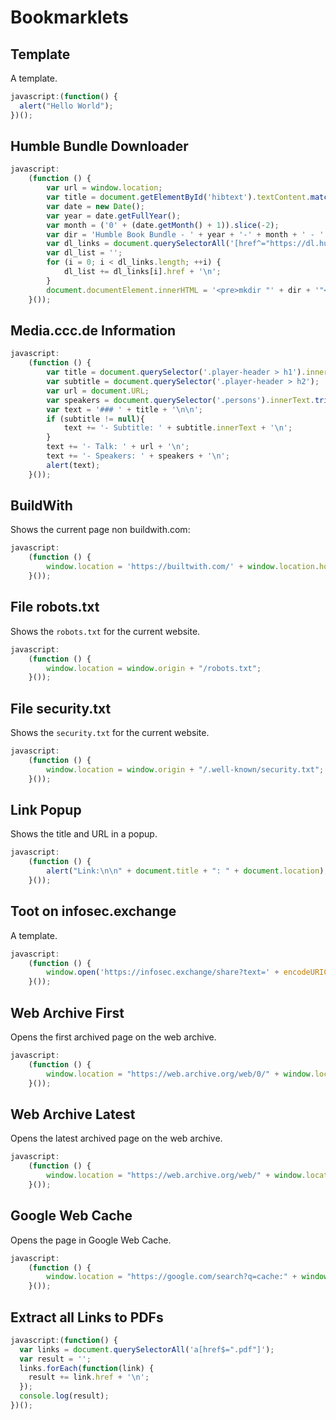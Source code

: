# Bookmarklets

## Template

A template.

```js
javascript:(function() {
  alert("Hello World");
})();
```

## Humble Bundle Downloader

```js
javascript:
    (function () {
        var url = window.location;
        var title = document.getElementById('hibtext').textContent.match('Humble .*')[0].split(':')[1].trim();
        var date = new Date();
        var year = date.getFullYear();
        var month = ('0' + (date.getMonth() + 1)).slice(-2);
        var dir = 'Humble Book Bundle - ' + year + '-' + month + ' - ' + title;
        var dl_links = document.querySelectorAll('[href^="https://dl.humble.com"]');
        var dl_list = '';
        for (i = 0; i < dl_links.length; ++i) {
            dl_list += dl_links[i].href + '\n';
        }
        document.documentElement.innerHTML = '<pre>mkdir "' + dir + '"<br>cd "' + dir + '"<br>echo "' + url + '" > bundle_downloadpage.txt<br>cat << EOI > bundle_links.txt<br>' + dl_list + 'EOI<br><br>xargs -n 1 curl -JLO < bundle_links.txt<br>for i in *\\?*; do mv -vf "${i}" "${i%%\\?*}"; done</pre>';
    }());
```

## Media.ccc.de Information

```js
javascript:
    (function () {
        var title = document.querySelector('.player-header > h1').innerText;
        var subtitle = document.querySelector('.player-header > h2');
        var url = document.URL;
        var speakers = document.querySelector('.persons').innerText.trim();
        var text = '### ' + title + '\n\n';
        if (subtitle != null){
            text += '- Subtitle: ' + subtitle.innerText + '\n';
        }
        text += '- Talk: ' + url + '\n';
        text += '- Speakers: ' + speakers + '\n';
        alert(text);
    }());
```

## BuildWith

Shows the current page non buildwith.com:

```js
javascript:
    (function () {
        window.location = 'https://builtwith.com/' + window.location.hostname;
    }());
```


## File robots.txt

Shows the `robots.txt` for the current website.

```js
javascript:
    (function () {
        window.location = window.origin + "/robots.txt";
    }());
```

## File security.txt

Shows the `security.txt` for the current website.

```js
javascript:
    (function () {
        window.location = window.origin + "/.well-known/security.txt";
    }());
```

## Link Popup

Shows the title and URL in a popup.

```js
javascript:
    (function () {
        alert("Link:\n\n" + document.title + ": " + document.location);
    }());
```

## Toot on infosec.exchange

A template.

```js
javascript:
    (function () {
        window.open('https://infosec.exchange/share?text=' + encodeURIComponent(document.title) + ' ' + encodeURIComponent(window.location.href) + encodeURIComponent(window.getSelection().toString() ? '' : '') + encodeURIComponent(window.getSelection().toString()), '_blank', 'width=600,height=600,toolbar=no');
    }());
```


## Web Archive First

Opens the first archived page on the web archive.


```js
javascript:
    (function () {
        window.location = "https://web.archive.org/web/0/" + window.location;
    }());
```

## Web Archive Latest

Opens the latest archived page on the web archive.

```js
javascript:
    (function () {
        window.location = "https://web.archive.org/web/" + window.location;
    }());
```

## Google Web Cache

Opens the page in Google Web Cache.

```js
javascript:
    (function () {
        window.location = "https://google.com/search?q=cache:" + window.location;
    }());
```

## Extract all Links to PDFs

```js
javascript:(function() {
  var links = document.querySelectorAll('a[href$=".pdf"]');
  var result = '';
  links.forEach(function(link) {
    result += link.href + '\n';
  });
  console.log(result);
})();
```
